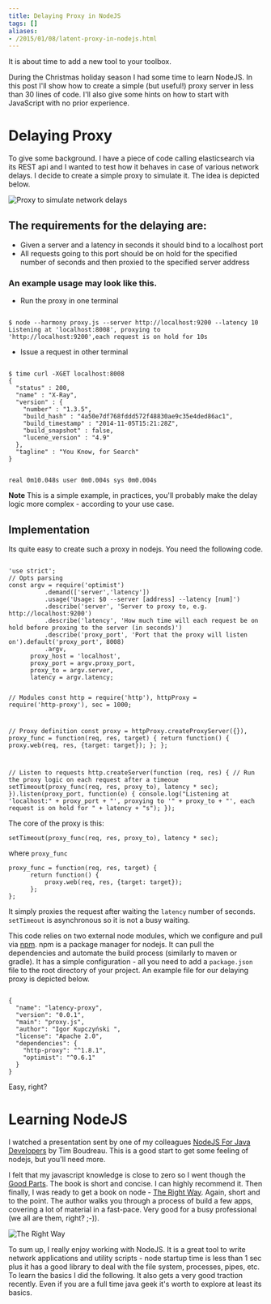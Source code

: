 ```yaml
---
title: Delaying Proxy in NodeJS
tags: []
aliases:
- /2015/01/08/latent-proxy-in-nodejs.html
---
```

It is about time to add a new tool to your toolbox.

During the Christmas holiday season I had some time to learn
NodeJS. In this post I'll show how to create a simple (but useful!)
proxy server in less than 30 lines of code. I'll also give some hints
on how to start with JavaScript with no prior experience.

# Delaying Proxy

To give some background. I have a piece of code calling elasticsearch
via its REST api and I wanted to test how it behaves in case of
various network delays. I decide to create a simple proxy to simulate
it. The idea is depicted below.

![Proxy to simulate network delays](/archive/2015-01-delayed-proxy.png)

## The requirements for the delaying are:

* Given a server and a latency in seconds it should bind to a
localhost port
* All requests going to this port should be on hold for the
specified number of seconds and then proxied to the specified server address

### An example usage may look like this.

* Run the proxy in one terminal

<script src="https://gist.github.com/puszczyk/e900cfdeeac5019ecdea.js?file=Running the proxy"></script>

<noscript>
<code>
$ node --harmony proxy.js --server http://localhost:9200 --latency 10
Listening at 'localhost:8008', proxying to 'http://localhost:9200',each request is on hold for 10s
</code>
</noscript>


* Issue a request in other terminal

<script src="https://gist.github.com/puszczyk/e900cfdeeac5019ecdea.js?file=Delayed reqest example"></script>

<noscript>
<code>
$ time curl -XGET localhost:8008
{
  "status" : 200,
  "name" : "X-Ray",
  "version" : {
    "number" : "1.3.5",
    "build_hash" : "4a50e7df768fddd572f48830ae9c35e4ded86ac1",
    "build_timestamp" : "2014-11-05T15:21:28Z",
    "build_snapshot" : false,
    "lucene_version" : "4.9"
  },
  "tagline" : "You Know, for Search"
}
 
real	0m10.048s
user	0m0.004s
sys	0m0.004s
</code>
</noscript>

**Note** This is a simple example, in practices, you'll probably make
  the delay logic more complex - according to your use case.

## Implementation

Its quite easy to create such a proxy in nodejs. You need the
following code.

<script src="https://gist.github.com/puszczyk/e900cfdeeac5019ecdea.js?file=proxy.js"></script>

<noscript>
<code>
'use strict';
// Opts parsing
const argv = require('optimist')
          .demand(['server','latency'])
          .usage('Usage: $0 --server [address] --latency [num]')
          .describe('server', 'Server to proxy to, e.g. http://localhost:9200')
          .describe('latency', 'How much time will each request be on hold before proxing to the server (in seconds)')
          .describe('proxy_port', 'Port that the proxy will listen on').default('proxy_port', 8008)
          .argv,
      proxy_host = 'localhost',
      proxy_port = argv.proxy_port,
      proxy_to = argv.server,
      latency = argv.latency;
 
// Modules
const http = require('http'),
      httpProxy = require('http-proxy'),
      sec = 1000;
 
// Proxy definition
const proxy = httpProxy.createProxyServer({}),
      proxy_func = function(req, res, target) {
          return function() {
              proxy.web(req, res, {target: target});
          };
      };
 
// Listen to requests
http.createServer(function (req, res) {
    // Run the proxy logic on each request after a timeoue
    setTimeout(proxy_func(req, res, proxy_to), latency * sec);
}).listen(proxy_port, function(e) {
    console.log("Listening at 'localhost:" + proxy_port + "', proxying to '" + proxy_to +
                "', each request is on hold for " + latency + "s");
});
</code>
</noscript>

The core of the proxy is this:
    
    setTimeout(proxy_func(req, res, proxy_to), latency * sec);

where `proxy_func`

    proxy_func = function(req, res, target) {
          return function() {
              proxy.web(req, res, {target: target});
          };
    };

It simply proxies the request after waiting the `latency` number of
seconds. `setTimeout` is asynchronous so it is not a busy waiting.

This code relies on two external node modules, which we configure and
pull via [npm][npm]. npm is a package manager for nodejs. It can pull
the dependencies and automate the build process (similarly to maven or
gradle). It has a simple configuration - all you need to add a
`package.json` file to the root directory of your project. An example
file for our delaying proxy is depicted below.

<script src="https://gist.github.com/puszczyk/e900cfdeeac5019ecdea.js?file=package.json"></script>

<noscript>
<code>
{
  "name": "latency-proxy",
  "version": "0.0.1",
  "main": "proxy.js",
  "author": "Igor Kupczyński <igor@kupczynski.info>",
  "license": "Apache 2.0",
  "dependencies": {
    "http-proxy": "^1.8.1",
    "optimist": "^0.6.1"
  }
}
</code>
</noscript>

[npm]: http://npmjs.org/

Easy, right?

# Learning NodeJS

I watched a presentation sent by one of my colleagues
[NodeJS For Java Developers][node-for-java] by Tim Boudreau. This is a
good start to get some feeling of nodejs, but you'll need more.

I felt that my javascript knowledge is close to zero so I went though
the [Good Parts][good-parts]. The book is short and concise. I can
highly recommend it. Then finally, I was ready to get a book on node -
[The Right Way][the-right-way]. Again, short and to the point. The
author walks you through a process of build a few apps, covering a lot
of material in a fast-pace. Very good for a busy professional (we all
are them, right? ;-)).

![The Right Way](/archive/2015-01-right-way.jpg)

[node-for-java]: http://vimeo.com/100914090
[good-parts]: http://shop.oreilly.com/product/9780596517748.do
[the-right-way]: https://pragprog.com/book/jwnode/node-js-the-right-way

To sum up, I really enjoy working with NodeJS. It is a great tool to
write network applications and utility scripts - node startup time is
less than 1 sec plus it has a good library to deal with the file
system, processes, pipes, etc. To learn the basics I did the
following. It also gets a very good traction recently. Even if you are
a full time java geek it's worth to explore at least its basics.
